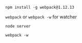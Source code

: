 `npm install -g webpack@1.12.13`

`webpack` or `webpack -w` for watcher

`node server`

`webpack -w`
